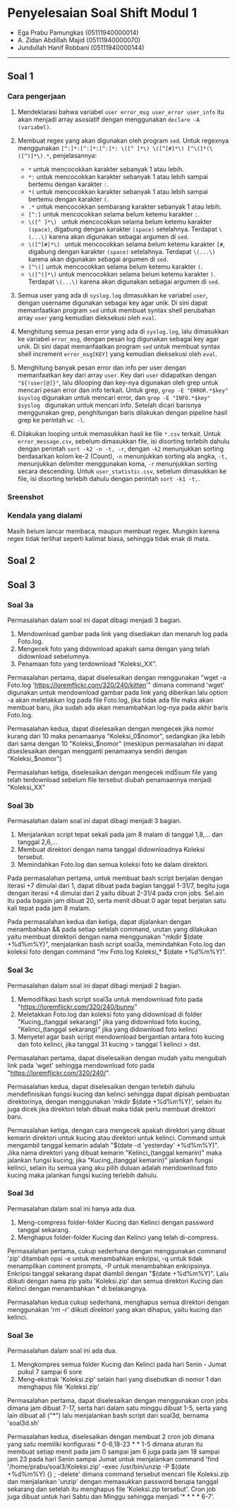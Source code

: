# Penyelesaian Soal Shift Modul 1

- Ega Prabu Pamungkas (05111940000014)
- A. Zidan Abdillah Majid (05111940000070)
- Jundullah Hanif Robbani (05111940000144)

-------------------------------------------
## Soal 1
### Cara pengerjaan
1. Mendeklarasi bahwa variabel `user error_msg user_error user_info` itu akan menjadi array asosiatif dengan menggunakan `declare -A (variabel)`.
1. Membuat regex yang akan digunakan oleh program `sed`.  Untuk regexnya menggunakan `[^:]*:[^:]*:[^:]*: \([^ ]*\) \([^[#]*\) [^\(]*(\([^)]*\).*`, penjelasannya:

    - `*` untuk mencocokkan karakter sebanyak 1 atau lebih.
    - `*:` untuk mencocokkan karakter sebanyak 1 atau lebih sampai bertemu dengan karakter `:`.
    - `*(` untuk mencocokkan karakter sebanyak 1 atau lebih sampai bertemu dengan karakter `(`.
    - `.*` untuk mencocokkan sembarang karakter sebanyak 1 atau lebih.
    - `[^:]` untuk mencocokkan selama belum ketemu karakter `:`.
    - `\([^ ]*\) ` untuk mencocokkan selama belum ketemu karakter `(space)`, digabung dengan karakter `(space)` setelahnya. Terdapat `\(...\)` karena akan digunakan sebagai argumen di `sed`.
    - `\([^[#]*\) ` untuk mencocokkan selama belum ketemu karakter `[#`, digabung dengan karakter `(space)` setelahnya. Terdapat `\(...\)` karena akan digunakan sebagai argumen di `sed`.
    - `[^\(]` untuk mencocokkan selama belum ketemu karakter `(`.
    - `\([^)]*\)` untuk mencocokkan selama belum ketemu karakter `)`. Terdapat `\(...\)` karena akan digunakan sebagai argumen di `sed`.

1. Semua user yang ada di `syslog.log` dimasukkan ke variabel `user`, dengan username digunakan sebagai key agar unik. Di sini dapat memanfaatkan program `sed` untuk membuat syntax shell perubahan array `user` yang kemudian dieksekusi oleh `eval`.
1. Menghitung semua pesan error yang ada di `syslog.log`, lalu dimasukkan ke variabel `error_msg`, dengan pesan log digunakan sebagai key agar unik. Di sini dapat memanfaatkan program `sed` untuk membuat syntax shell increment `error_msg[KEY]` yang kemudian dieksekusi oleh `eval`.
1. Menghitung banyak pesan error dan info per user dengan memanfaatkan key dari array `user`. Key dari `user` didapatkan dengan `"${!user[@]}"`, lalu dilooping dan key-nya digunakan oleh grep untuk mencari pesan error dan info terkait. Untuk grep, `grep -E "ERROR.*$key" $syslog` digunakan untuk mencari error, dan `grep -E "INFO.*$key" $syslog ` digunakan untuk mencari info. Setelah dicari barisnya menggunakan grep, penghitungan baris dilakukan dengan pipeline hasil grep ke perintah `wc -l`.
1. Dilakukan looping untuk memasukkan hasil ke file `*.csv` terkait. Untuk `error_message.csv`, sebelum dimasukkan file, isi disorting terlebih dahulu dengan perintah `sort -k2 -n -t, -r`, dengan `-k2` menunjukkan sorting berdasarkan kolom ke-2 (Count), `-n` menunjukkan sorting ala angka, `-t,` menunjukkan delimiter menggunakan koma, `-r` menunjukkan sorting secara descending. Untuk `user_statistic.csv`, sebelum dimasukkan ke file, isi disorting terlebih dahulu dengan perintah `sort -k1 -t,`.
### Sreenshot
### Kendala yang dialami
Masih belum lancar membaca, maupun membuat regex. Mungkin karena regex tidak terlihat seperti kalimat biasa, sehingga tidak enak di mata.
## Soal 2

## Soal 3
### Soal 3a
Permasalahan dalam soal ini dapat dibagi menjadi 3 bagian.
1. Mendownload gambar pada link yang disediakan dan menaruh log pada Foto.log.
2. Mengecek foto yang didownload apakah sama dengan yang telah didownload sebelumnya.
3. Penamaan foto yang terdownload "Koleksi_XX".

Permasalahan pertama, dapat diselesaikan dengan menggunakan "wget -a Foto.log 'https://loremflickr.com/320/240/kitten'" dimana command 'wget' digunakan untuk mendownload gambar pada link yang diberikan lalu option -a akan meletakkan log pada file Foto.log, jika tidak ada file maka akan membuat baru, jika sudah ada akan menambahkan log-nya pada akhir baris Foto.log.

Permasalahan kedua, dapat diselesaikan dengan mengecek jika nomor kurang dari 10 maka penamaanya "Koleksi_0$nomor", sedangkan jika lebih dari sama dengan 10 "Koleksi_$nomor" (meskipun permasalahan ini dapat diseslesaikan dengan mengganti penamaanya sendiri dengan "Koleksi_$nomor")

Permasalahan ketiga, diselesaikan dengan mengecek md5sum file yang telah terdownload sebelum file tersebut diubah penamaannya menjadi "Koleksi_XX"

### Soal 3b
Permasalahan dalam soal ini dapat dibagi menjadi 3 bagian.
1. Menjalankan script tepat sekali pada jam 8 malam di tanggal 1,8,... dan tanggal 2,6,...
2. Membuat direktori dengan nama tanggal didownloadnya Koleksi tersebut.
3. Memindahkan Foto.log dan semua koleksi foto ke dalam direktori.

Pada permasalahan pertama, untuk membuat bash script berjalan dengan iterasi +7 dimulai dari 1, dapat dibuat pada bagian tanggal 1-31/7, begitu juga dengan iterasi +4 dimulai dari 2 yaitu dibuat 2-31/4 pada cron jobs. Sel.ain itu pada bagain jam dibuat 20, serta menit dibuat 0 agar tepat berjalan satu kali tepat pada jam 8 malam.

Pada permasalahan kedua dan ketiga, dapat dijalankan dengan menambahkan && pada setiap setelah command, urutan yang dilakukan yaitu membuat direktori dengan nama menggunakan "mkdir $(date +%d%m%Y)", menjalankan bash script soal3a, memindahkan Foto.log dan koleksi foto dengan command "mv Foto.log Koleksi_* $(date +%d%m%Y)".

### Soal 3c
Permasalahan dalam soal ini dapat dibagi menjadi 2 bagian.
1. Memodifikasi bash script soal3a untuk mendownload foto pada "https://loremflickr.com/320/240/bunny"
2. Meletakkan Foto.log dan koleksi foto yang didownload di folder "Kucing_(tanggal sekarang)" jika yang didownload foto kucing, "Kelinci_(tanggal sekarang)" jika yang didownload foto kelinci
3. Menyetel agar bash script mendownload bergantian antara foto kucing dan foto kelinci, jika tanggal 31 kucing > tanggal 1 kelinci > dst.

Permasalahan pertama, dapat diselesaikan dengan mudah yaitu mengubah link pada 'wget' sehingga mendownload foto pada "https://loremflickr.com/320/240/".

Permasalahan kedua, dapat diselesaikan dengan terlebih dahulu mendefinisikan fungsi kucing dan kelinci sehingga dapat dipisah pembuatan direktorinya, dengan menggunakan 'mkdir $(date +%d%m%Y)', selain itu juga dicek jika direktori telah dibuat maka tidak perlu membuat direktori baru.

Permasalahan ketiga, dengan cara mengecek apakah direktori yang dibuat kemarin direktori untuk kucing atau direktori untuk kelinci. Command untuk mengambil tanggal kemarin adalah "$(date -d 'yesterday' +%d%m%Y)". Jika nama direktori yang dibuat kemarin "Kelinci_(tanggal kemarin)" maka jalankan fungsi kucing, jika "Kucing_(tanggal kemarin)" jalankan fungsi kelinci, selain itu semua yang aku pilih duluan adalah mendownload foto kucing maka jalankan fungsi kucing terlebih dahulu.

### Soal 3d
Permasalahan dalam soal ini hanya ada dua.
1. Meng-compress folder-folder Kucing dan Kelinci dengan password tanggal sekarang.
2. Menghapus folder-folder Kucing dan Kelinci yang telah di-compress.

Permasalahan pertama, cukup sederhana dengan menggunakan command 'zip' ditambah opsi -e untuk menambahkan enkripsi, -q untuk tidak menampilkan comment prompts, -P untuk menambahkan enkripsinya. Enkripsi tanggal sekarang dapat diambil dengan "$(date +%d%m%Y)". Lalu diikuti dengan nama zip yaitu 'Koleksi.zip' dan semua direktori Kucing dan Kelinci dengan menambahkan * di belakangnya. 

Permasalahan kedua cukup sederhana, menghapus semua direktori dengan menggunakan 'rm -r' diikuti direktori yang akan dihapus, yaitu kucing dan kelinci.

### Soal 3e
Permasalahan dalam soal ini ada dua.
1. Mengkompres semua folder Kucing dan Kelinci pada hari Senin - Jumat pukul 7 sampai 6 sore
2. Meng-ekstrak 'Koleksi.zip' selain hari yang disebutkan di nomor 1 dan menghapus file 'Koleksi.zip'

Permasalahan pertama, dapat diselesaikan dengan menggunakan cron jobs dimana jam dibuat 7-17, serta hari dalam satu minggu dibuat 1-5, serta yang lain dibuat all ("\*") lalu menjalankan bash script dari soal3d, bernama 'soal3d.sh'

Permasalahan kedua, diselesaikan dengan membuat 2 cron job dimana yang satu memiliki konfigurasi * 0-6,18-23 * * 1-5 dimana aturan itu membuat setiap menit pada jam 0 sampai jam 6 juga pada jam 18 sampai jam 23 pada hari Senin sampai Jumat untuk menjalankan command 'find '/home/prabu/soal3/Koleksi.zip' -exec /usr/bin/unzip -P $(date +%d%m%Y) {} \; -delete' dimana command tersebut mencari file Koleksi.zip dan menjalankan 'unzip' dengan memasukkan password berupa tanggal sekarang dan setelah itu menghapus file 'Koleksi.zip tersebut'. Cron job juga dibuat untuk hari Sabtu dan Minggu sehingga menjadi '* * * * 6-7'.